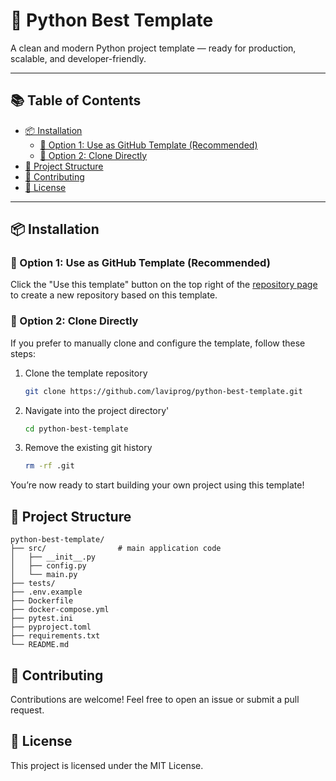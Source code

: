 # 🐍 Python Best Template

A clean and modern Python project template — ready for production, scalable, and developer-friendly.

---

## 📚 Table of Contents

- [📦 Installation](#-installation)
  - [🔁 Option 1: Use as GitHub Template (Recommended)](#-option-1-use-as-github-template-recommended)
  - [🧱 Option 2: Clone Directly](#-option-2-clone-directly)
- [📁 Project Structure](#-project-structure)
- [🤝 Contributing](#-contributing)
- [📄 License](#-license)

---

## 📦 Installation

### 🔁 Option 1: Use as GitHub Template (Recommended)

Click the "Use this template" button on the top right of the [repository page](https://github.com/laviprog/python-best-template) to create a new repository based on this template.

### 🧱 Option 2: Clone Directly

If you prefer to manually clone and configure the template, follow these steps:

1. Clone the template repository
    ```bash
    git clone https://github.com/laviprog/python-best-template.git
    ```
2. Navigate into the project directory'
    ```bash
    cd python-best-template
    ```
3. Remove the existing git history
   ```bash
   rm -rf .git
   ```

You’re now ready to start building your own project using this template!

## 📁 Project Structure

```
python-best-template/
├── src/                # main application code
│   ├── __init__.py
│   ├── config.py
│   └── main.py
├── tests/
├── .env.example
├── Dockerfile
├── docker-compose.yml
├── pytest.ini
├── pyproject.toml
├── requirements.txt
└── README.md
```

## 🤝 Contributing

Contributions are welcome! Feel free to open an issue or submit a pull request.

## 📄 License

This project is licensed under the MIT License.
